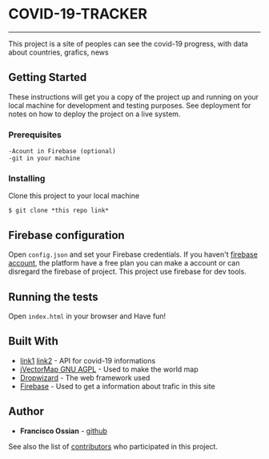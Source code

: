 # COVID-19-TRACKER

-------------------------------------------------------------------------------------------------------------------------------------------------------------------------

This project is a site of peoples can see the covid-19 progress, with data about countries, grafics, news

## Getting Started

These instructions will get you a copy of the project up and running on your local machine for development and testing purposes. See deployment for notes on how to deploy the project on a live system.

### Prerequisites

```
-Acount in Firebase (optional)
-git in your machine
```

### Installing

Clone this project to your local machine

```
$ git clone *this repo link*
```

## Firebase configuration

Open ```config.json``` and set your Firebase credentials.
If you haven't [firebase account](https://firebase.google.com), the platform have a free plan you can make a account or can disregard the firebase of project. This project use firebase for dev tools.


## Running the tests

Open ```index.html``` in your browser and Have fun!

## Built With

* [link1](https://coronavirus-19-api.herokuapp.com/all) [link2](https://coronavirus-19-api.herokuapp.com/countries) - API for covid-19 informations
* [jVectorMap GNU AGPL](https://jvectormap.com/) - Used to make the world map
* [Dropwizard](http://www.dropwizard.io/1.0.2/docs/) - The web framework used
* [Firebase](https://firebase.google.com) - Used to get a information about trafic in this site

## Author

* **Francisco Ossian** - [github](https://github.com/FranciscoOssianFOLN/)

See also the list of [contributors](https://github.com/FranciscoOssianFOLN/contributors) who participated in this project.